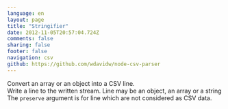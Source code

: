 ```yaml
---
language: en
layout: page
title: "Stringifier"
date: 2012-11-05T20:57:04.724Z
comments: false
sharing: false
footer: false
navigation: csv
github: https://github.com/wdavidw/node-csv-parser
---
```



Convert an array or an object into a CSV line.   
Write a line to the written stream. Line may be an object, an array or a string
The `preserve` argument is for line which are not considered as CSV data.   
